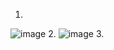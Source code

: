 1.
![image](https://github.com/user-attachments/assets/a872979f-3de7-4cad-a7ff-78a07d1ca7f9)
2.
![image](https://github.com/user-attachments/assets/4a5d667e-da90-42fb-be05-5624b6e4d28d)
3.


































